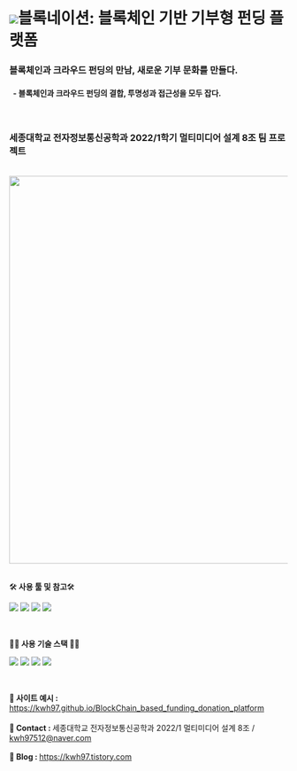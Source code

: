 <h1><img src="https://user-images.githubusercontent.com/82254874/173244440-b6417f0c-fa99-435e-b265-6a85eda1b416.png">블록네이션: 블록체인 기반 기부형 펀딩 플랫폼</h1>
<h3>블록체인과 크라우드 펀딩의 만남, 새로운 기부 문화를 만들다.</h3>
<h4>&nbsp - 블록체인과 크라우드 펀딩의 결합, 투명성과 접근성을 모두 잡다.</h4><br>
<h3>세종대학교 전자정보통신공학과 2022/1학기 멀티미디어 설계 8조 팀 프로젝트</h3><br>
<img src="https://user-images.githubusercontent.com/82254874/173244059-2df100f2-66db-461e-9129-f2344891c212.jpg" style="width: 700px"/>
<br><br>

🛠<strong> 사용 툴 및 참고</strong>🛠   

<img src="https://img.shields.io/badge/VisualStudioCode-32AAFF?style=flat-square&logo=visualstudiocode&logoColor=white"/> <img src="https://img.shields.io/badge/Ganache-FF8C0A?style=flat-square&logo=Ganache&logoColor=white"/> <img src="https://img.shields.io/badge/BlockChain-black?style=flat-square&logo=blockchain&logoColor=white"/> <img src="https://img.shields.io/badge/Ethereum-blue?style=flat-square&logo=ethereum&logoColor=white"/> <br>


<br>

👨‍💻<strong> 사용 기술 스택 </strong>👨‍💻

<img src="https://img.shields.io/badge/HTML-red?style=flat-square&logo=html5&logoColor=white"/> <img src="https://img.shields.io/badge/CSS-blue?style=flat-square&logo=css3&logoColor=white"/> <img src="https://img.shields.io/badge/JAVASCRIPT-yellow?style=flat-square&logo=javascript&logoColor=white"/> <img src="https://img.shields.io/badge/WEB3.JS-green?style=flat-square&logo=web3.js&logoColor=white"/>

<br>


🔗<strong> 사이트 예시 : </strong>  https://kwh97.github.io/BlockChain_based_funding_donation_platform <br><br>
📧<strong> Contact : </strong> 세종대학교 전자정보통신공학과 2022/1 멀티미디어 설계 8조 / kwh97512@naver.com <br><br>
🔖<strong> Blog : </strong>https://kwh97.tistory.com




<br><br>
